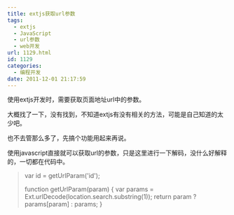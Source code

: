 ```yaml
---
title: extjs获取url参数
tags:
  - extjs
  - JavaScript
  - url参数
  - web开发
url: 1129.html
id: 1129
categories:
  - 编程开发
date: 2011-12-01 21:17:59
---
```


使用extjs开发时，需要获取页面地址url中的参数。  

大概找了一下，没有找到，不知道extjs有没有相关的方法，可能是自己知道的太少吧。  

也不去管那么多了，先搞个功能用起来再说。  

使用javascript直接就可以获取url的参数，只是这里进行一下解码，没什么好解释的，一切都在代码中。  

> var id = getUrlParam('id');  
>   
> function getUrlParam(param) { var params = Ext.urlDecode(location.search.substring(1)); return param ? params\[param\] : params; }